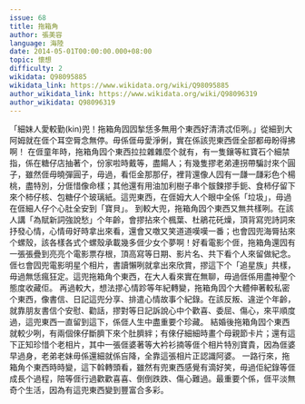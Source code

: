 ```yaml
---
issue: 68
title: 拖箱角
author: 張美容
language: 海陸
date: 2014-05-01T00:00:00.000+08:00
topic: 懷想
difficulty: 2
wikidata: Q98095885
wikidata_link: https://www.wikidata.org/wiki/Q98095885
author_wikidata_link: https://www.wikidata.org/wiki/Q98096319
author_wikidata: Q98096319
---
```

「細妹人愛較勤(kin)兜！拖箱角囥囥揫恁多無用个東西好清清忒佢咧。」從細到大阿姆就在𠊎个耳空脣念無停。毋係𠊎毋愛淨俐，實在係該兜東西𠊎全部都毋盼得拂啊！
在𠊎童年時，拖箱角囥个東西拉拉雜雜麼个就有，有一隻鑲等紅寶石个細禁指，係在糖仔店抽著个，份家啦時戴等，盡餳人；有幾隻摎老弟連拐帶騙討來个圓子，雖然𠊎毋曉彈圓子，毋過，看佢金那那仔，裡背還像人囥有一㼓一㼓彩色个楊桃，盡特別，分𠊎惜像命樣；其他還有用油加利樹子串个䯋鍊摎手鈪、食柿仔留下來个柿仔核、包糖仔个玻璃紙。這兜東西，在𠊎姆大人个眼中全係「垃圾」，毋過在𠊎細人仔个心肚全安到「寶貝」。
到較大兜，拖箱角囥个東西又無共樣咧。在該人講「為賦新詞強說愁」个年齡，會摎拈來个楓葉、杜鵑花矺燥，頂背寫兜詩詞來抒發心情，心情毋好時拿出來看，還會又噭又笑道道嘆嘆一番；也會囥兜海脣拈來个螺殼，該各樣各式个螺殼承載幾多𠊎少女个夢啊！好看電影个𠊎，拖箱角還囥有一張張疊到亮亮个電影票存根，頂高寫等日期、影片名、共下看个人來留做紀念。𠊎乜會囥兜電影明星个相片，書讀懶咧就拿出來欣賞，摎這下个「追星族」共樣，毋過無恁瘋狂定。這兜拖箱角个東西，在大人看來實在無聊，毋過𠊎係用盡神聖个態度收藏佢。
再過較大，想法摎心情跈等年紀轉變，拖箱角囥个大體伸著較私密个東西，像書信、日記這兜分享、排遣心情故事个紀錄。在該反叛、違逆个年齡，就靠朋友書信个安慰、勸話，摎對等日記訴說心中个歡喜、委屈、傷心，來平順度過，這兜東西一直留到這下，係𠊎人生中盡重要个珍藏。
結婚後拖箱角囥个東西就較少咧，有兩個倈仔斷臍下來个肚臍絆；有倈仔細細時畫个母親節卡片；還有這下正知珍惜个老相片，其中一張𠊎婆著等大衿衫揇等𠊎个相片特別寶貴，因為𠊎婆早過身，老弟老妹毋係還細就係吂降，全靠這張相片正認識阿婆。
一路行來，拖箱角个東西時時變，這下斡轉頭看，雖然有兜東西感覺有滴好笑，毋過佢紀錄等𠊎成長个過程，陪等𠊎行過歡歡喜喜、倒倒跌跌、傷心難過。最重要个係，𠊎平淡無奇个生活，因為有這兜東西變到豐富合多彩。